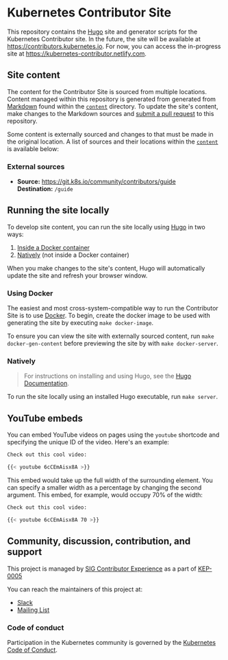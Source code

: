 # Kubernetes Contributor Site

This repository contains the [Hugo][hugo] site and generator scripts for the
Kubernetes Contributor site. In the future, the site will be available at
https://contributors.kubernetes.io. For now, you can access the in-progress
site at https://kubernetes-contributor.netlify.com.

## Site content

The content for the Contributor Site is sourced from multiple locations.
Content managed within this repository is generated from generated from [Markdown]
found within the [`content`][ct] directory. To update the site's content,
make changes to the Markdown sources and [submit a pull request][pr] to this
repository.

Some content is externally sourced and changes to that must be made in the
original location. A list of sources and their locations within the
[`content`][ct] is available below:

### External sources

- **Source:** https://git.k8s.io/community/contributors/guide <br>
  **Destination:** `/guide`


## Running the site locally

To develop site content, you can run the site locally using [Hugo][hugo] in
two ways:

1. [Inside a Docker container](#using-docker)
2. [Natively](#natively) (not inside a Docker container)

When you make changes to the site's content, Hugo will automatically update
the site and refresh your browser window.

### Using Docker

The easiest and most cross-system-compatible way to run the Contributor
Site is to use [Docker][docker]. To begin, create the docker image to be used 
with generating the site by executing `make docker-image`.

To ensure you can view the site with externally sourced content, run
`make docker-gen-content` before previewing the site by with `make docker-server`.


### Natively

> For instructions on installing and using Hugo, see the [Hugo
> Documentation][hugo-docs].

To run the site locally using an installed Hugo executable, run `make server`.

## YouTube embeds

You can embed YouTube videos on pages using the `youtube` shortcode and
specifying the unique ID of the video. Here's an example:

```bash
Check out this cool video:

{{< youtube 6cCEmAisx8A >}}
```

This embed would take up the full width of the surrounding element. You can
specify a smaller width as a percentage by changing the second argument. This
embed, for example, would occupy 70% of the width:

```bash
Check out this cool video:

{{< youtube 6cCEmAisx8A 70 >}}
```

## Community, discussion, contribution, and support

This project is managed by [SIG Contributor Experience][sig-contribex] as a
part of [KEP-0005][kep-0005]

You can reach the maintainers of this project at:

- [Slack][sig-contribex-slack]
- [Mailing List][sig-contribex-list]

### Code of conduct

Participation in the Kubernetes community is governed by the
[Kubernetes Code of Conduct](code-of-conduct.md).

[hugo]: https://gohugo.io/
[Markdown]: https://www.markdownguide.org/
[ct]: ./content/
[pr]: https://help.github.com/en/articles/about-pull-requests
[hugo-docs]: https://gohugo.io/documentation/
[frontmatter]: https://gohugo.io/content-management/front-matter/
[docker]: https://www.docker.com/get-started
[sig-contribex]: https://github.com/kubernetes/community/blob/master/sig-contributor-experience/README.md
[sig-contribex-slack]: http://slack.k8s.io/#sig-contribex
[sig-contribex-list]: https://groups.google.com/forum/#!forum/kubernetes-sig-contribex
[kep-0005]: https://github.com/kubernetes/enhancements/blob/master/keps/sig-contributor-experience/0005-contributor-site.md
